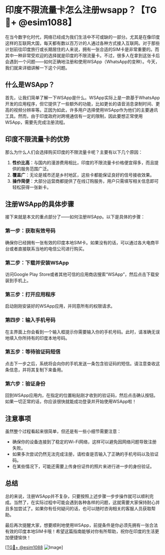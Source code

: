 # 印度不限流量卡怎么注册wsapp？【TG💪+ @esim1088】

在当今数字化时代，网络已经成为我们生活中不可或缺的一部分。尤其是在像印度这样的互联网大国，每天都有数以百万计的人通过各种方式接入互联网。对于那些计划前往印度旅行或长期居住的人来说，拥有一张合适的SIM卡是非常重要的。而其中一种非常受欢迎的选择就是印度的不限流量卡。不过，很多人在拿到这张卡后会遇到一个问题——如何正确地注册和使用WSApp（WhatsApp的变种）。今天，我们就来详细讲解一下这个问题。

## 什么是WSApp？

首先，让我们简单了解一下WSApp是什么。WSApp实际上是一款基于WhatsApp开发的应用程序，但它提供了一些额外的功能，比如更长的语音消息录制时间、更高的视频分辨率等。正因为如此，许多用户选择使用WSApp作为他们的主要通讯工具。然而，由于印度政府对跨境通信有一定的限制，因此要想正常使用WSApp，需要先完成注册流程。

## 印度不限流量卡的优势

那么为什么人们会选择购买印度的不限流量卡呢？主要有以下几个原因：

1. **性价比高**：与国内的漫游费用相比，印度的不限流量卡价格便宜得多，而且提供的服务范围广泛。
2. **覆盖广**：无论是城市还是乡村地区，这些卡都能保证良好的信号接收效果。
3. **操作简便**：大部分运营商都提供了在线订购服务，用户只需填写相关信息即可轻松获得一张新卡。

## 注册WSApp的具体步骤

接下来就是本文的重点部分了——如何注册WSApp。以下是具体的步骤：

### 第一步：获取有效号码
确保你已经拥有一张有效的印度本地SIM卡。如果没有的话，可以通过各大电商平台或者直接联系当地的电信公司进行购买。

### 第二步：下载并安装WSApp
访问Google Play Store或者其他可信的应用商店搜索“WSApp”，然后点击下载安装到手机上。

### 第三步：打开应用程序
启动刚刚安装好的WSApp应用，并同意所有的权限请求。

### 第四步：输入手机号码
在主界面上你会看到一个输入框提示你需要输入你的手机号码。此时，请准确无误地填入你所持有的印度本地号码。

### 第五步：等待验证码短信
点击下一步之后，系统将会向你的手机发送一条包含验证码的短信。请注意查收这条信息，并将其复制下来备用。

### 第六步：验证身份
回到WSApp应用内，在指定的位置粘贴刚才收到的验证码，然后点击确认按钮。如果一切正常的话，你应该很快就能成功登录并开始使用WSApp啦！

## 注意事项
虽然整个过程看起来很简单，但还是有一些小细节需要注意：

- 确保你的设备连接到了稳定的Wi-Fi网络，这样可以避免因网络问题导致注册失败。
- 如果多次尝试仍然无法完成注册，请检查是否输入了正确的手机号码以及验证码。
- 在某些情况下，可能还需要上传身份证件的照片来进行进一步的身份验证。

## 总结

总的来说，注册WSApp并不复杂，只要按照上述步骤一步步操作就可以顺利完成。当然了，在实际过程中可能会遇到各种各样的问题，这就需要大家保持耐心并且多加尝试了。如果你有任何疑问的话，也可以随时咨询相关的客服人员获取帮助。

最后再次提醒大家，想要顺利地使用WSApp，前提条件是你必须先拥有一张合法有效的印度本地SIM卡哦！希望这篇指南能够对你有所帮助，祝你在印度的生活更加便捷愉快！

[[TG💪+ @esim1088](https://t.me/s/esim1088) ![Image](https://i.postimg.cc/4NQfJmqS/Snipaste-2025-05-13-00-14-12.png)]